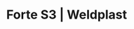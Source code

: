 ---
Filename: "forte-s3"
Link: "file:/Users/vinayakpatel/Downloads/www.weldplast.cz/forte-s3"
product_name: "FORTE S33 x 400 V / 10 kW, 16A, 5P zástrčka"
product_id: "Obj. číslo:102.027"
title: "Forte S3 | Weldplast"
product_desc: "Nejvýkonnější ruční přístroj od firmy Leister. Vhodný především pro bezplamenné smršťování obalů palet a neskladného zboží.Nejvýkonnější bezplamenný přístroj pro smršťování obalů paletRovnoměrné smrštěníPoužitelný i ve velmi stísněných uzavřených prostorechIntegrovaný podstavec"
product_specs: "Značka konformity, Značka schválení, Třída ochrany II, NapětíV~3 x 400, PříkonW10000, FrekvenceHz50 / 60, Max. teplota°C650, Průtok vzduchul/min1000, Statický tlakPa1200 (12mbar), Úroveň hlučnosti LpAdB76, Rozměry (D x Š x V)mm390 x 132 x 215, Hmotnostkg4,4 (bez kabelu 10 m), Druh certifikaceCCA"
product_downloads: "FORTE S3 - manuál SK stáhnout , FORTE S3 - produktový list stáhnout , FORTE S3 - manuál CZ stáhnout"
href: "https://www.weldplast.cz/files/forte-s3-manaul-sk.pdf, https://www.weldplast.cz/files/forte-s3-manaul-sk.pdf, https://www.weldplast.cz/files/forte-s3-produktovy-list.pdf, https://www.weldplast.cz/files/forte-s3-produktovy-list.pdf, https://www.weldplast.cz/files/forte-s3-manualcz-1.pdf, https://www.weldplast.cz/files/forte-s3-manualcz-1.pdf"
p_desc_2: "Nejvýkonnější ruční přístroj od firmy Leister. Vhodný především pro bezplamenné smršťování obalů palet a neskladného zboží.Nejvýkonnější bezplamenný přístroj pro smršťování obalů paletRovnoměrné smrštěníPoužitelný i ve velmi stísněných uzavřených prostorechIntegrovaný podstavec"
accessories: ""
similar_products: ""
---